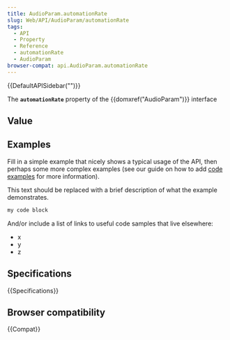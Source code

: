 ```yaml
---
title: AudioParam.automationRate
slug: Web/API/AudioParam/automationRate
tags:
  - API
  - Property
  - Reference
  - automationRate
  - AudioParam
browser-compat: api.AudioParam.automationRate
---
```

{{DefaultAPISidebar("")}}

The **`automationRate`** property of the {{domxref("AudioParam")}} interface 

## Value



## Examples

Fill in a simple example that nicely shows a typical usage of the API, then perhaps some more complex examples (see our guide on how to add [code examples](/en-US/docs/MDN/Contribute/Structures/Code_examples) for more information).

This text should be replaced with a brief description of what the example demonstrates.

```js
my code block
```

And/or include a list of links to useful code samples that live elsewhere:

*   x
*   y
*   z

## Specifications

{{Specifications}}

## Browser compatibility

{{Compat}}


